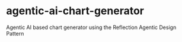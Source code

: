 # agentic-ai-chart-generator
Agentic AI based chart generator using the Reflection Agentic Design Pattern
